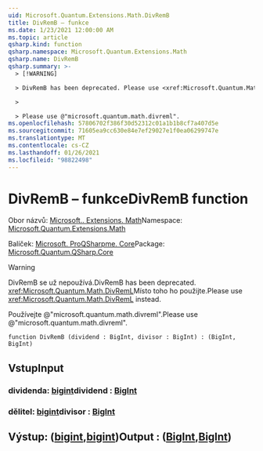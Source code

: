 ```yaml
---
uid: Microsoft.Quantum.Extensions.Math.DivRemB
title: DivRemB – funkce
ms.date: 1/23/2021 12:00:00 AM
ms.topic: article
qsharp.kind: function
qsharp.namespace: Microsoft.Quantum.Extensions.Math
qsharp.name: DivRemB
qsharp.summary: >-
  > [!WARNING]

  > DivRemB has been deprecated. Please use <xref:Microsoft.Quantum.Math.DivRemL> instead.

  >

  > Please use @"microsoft.quantum.math.divreml".
ms.openlocfilehash: 57806702f386f30d52312c01a1b1b8cf7a407d5e
ms.sourcegitcommit: 71605ea9cc630e84e7ef29027e1f0ea06299747e
ms.translationtype: MT
ms.contentlocale: cs-CZ
ms.lasthandoff: 01/26/2021
ms.locfileid: "98822498"
---
```

# <a name="divremb-function"></a><span data-ttu-id="8cd49-102">DivRemB – funkce</span><span class="sxs-lookup"><span data-stu-id="8cd49-102">DivRemB function</span></span>

<span data-ttu-id="8cd49-103">Obor názvů: [Microsoft.. Extensions. Math](xref:Microsoft.Quantum.Extensions.Math)</span><span class="sxs-lookup"><span data-stu-id="8cd49-103">Namespace: [Microsoft.Quantum.Extensions.Math](xref:Microsoft.Quantum.Extensions.Math)</span></span>

<span data-ttu-id="8cd49-104">Balíček: [Microsoft. ProQSharpme. Core](https://nuget.org/packages/Microsoft.Quantum.QSharp.Core)</span><span class="sxs-lookup"><span data-stu-id="8cd49-104">Package: [Microsoft.Quantum.QSharp.Core](https://nuget.org/packages/Microsoft.Quantum.QSharp.Core)</span></span>


> [!WARNING]
> <span data-ttu-id="8cd49-105">DivRemB se už nepoužívá.</span><span class="sxs-lookup"><span data-stu-id="8cd49-105">DivRemB has been deprecated.</span></span> <span data-ttu-id="8cd49-106"><xref:Microsoft.Quantum.Math.DivRemL>Místo toho ho použijte.</span><span class="sxs-lookup"><span data-stu-id="8cd49-106">Please use <xref:Microsoft.Quantum.Math.DivRemL> instead.</span></span>
>
> <span data-ttu-id="8cd49-107">Používejte @"microsoft.quantum.math.divreml".</span><span class="sxs-lookup"><span data-stu-id="8cd49-107">Please use @"microsoft.quantum.math.divreml".</span></span>



```qsharp
function DivRemB (dividend : BigInt, divisor : BigInt) : (BigInt, BigInt)
```


## <a name="input"></a><span data-ttu-id="8cd49-108">Vstup</span><span class="sxs-lookup"><span data-stu-id="8cd49-108">Input</span></span>

### <a name="dividend--bigint"></a><span data-ttu-id="8cd49-109">dividenda: [bigint](xref:microsoft.quantum.lang-ref.bigint)</span><span class="sxs-lookup"><span data-stu-id="8cd49-109">dividend : [BigInt](xref:microsoft.quantum.lang-ref.bigint)</span></span>




### <a name="divisor--bigint"></a><span data-ttu-id="8cd49-110">dělitel: [bigint](xref:microsoft.quantum.lang-ref.bigint)</span><span class="sxs-lookup"><span data-stu-id="8cd49-110">divisor : [BigInt](xref:microsoft.quantum.lang-ref.bigint)</span></span>





## <a name="output--bigintbigint"></a><span data-ttu-id="8cd49-111">Výstup: ([bigint](xref:microsoft.quantum.lang-ref.bigint),[bigint](xref:microsoft.quantum.lang-ref.bigint))</span><span class="sxs-lookup"><span data-stu-id="8cd49-111">Output : ([BigInt](xref:microsoft.quantum.lang-ref.bigint),[BigInt](xref:microsoft.quantum.lang-ref.bigint))</span></span>

